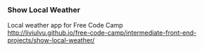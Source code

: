 ### Show Local Weather  

Local weather app for Free Code Camp  
http://liviulvu.github.io/free-code-camp/intermediate-front-end-projects/show-local-weather/  
